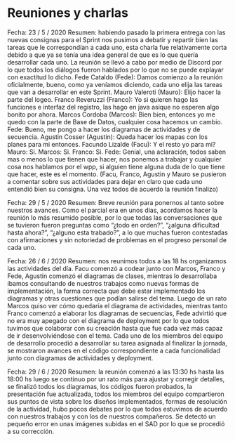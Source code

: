 # Reuniones y charlas

Fecha: 23 / 5 / 2020
Resumen: habiendo pasado la primera entrega con las nuevas consignas para el Sprint nos pusimos a debatir y repartir bien las tareas que le correspondían a cada uno, esta charla fue relativamente corta debido a que ya se tenía una idea general de que es lo que quería desarrollar cada uno. La reunión se llevó a cabo por medio de Discord por lo que todos los diálogos fueron hablados por lo que no se puede explayar con exactitud lo dicho.
Fede Cataldo (Fede): Damos comienzo a la reunión oficialmente, bueno, como ya veníamos diciendo, cada uno elija las tareas que van a desarrollar en este Sprint. 
Mauro Valeroti (Mauro): Elijo hacer la parte del logeo.
Franco Reveruzzi (Franco): Yo si quieren hago las funciones e interfaz del registro, las hago en java asique no esperen algo bonito por ahora.
Marcos Cordoba (Marcos): Bien bien, entonces yo me quedo con la parte de Base de Datos, cualquier cosa hacemos un cambio. 
Fede: Bueno, me pongo a hacer los diagramas de actividades y de secuencia.
Agustin Cosser (Agustin): Queda hacer los mapas con los planes para mi entonces. 
Facundo Lizalde (Facu): Y el resto yo para mi?
Mauro: Si.
Marcos: Si.
Franco: Si.
Fede: Genial, una aclaración, todos saben mas o menos lo que tienen que hacer, nos ponemos a trabajar y cualquier cosa nos hablamos por el wpp, si alguien tiene alguna duda de lo que tiene que hacer, este es el momento.
(Facu, Franco, Agustin y Mauro se pusieron a comentar sobre sus actividades para dejar en claro que cada uno entendió bien su consigna. Una vez todos de acuerdo la reunión finalizo)

Fecha: 29 / 5 / 2020
Resumen: Breve reunión para ponernos al tanto sobre nuestros avances. Como el parcial era en unos días, acordamos hacer la reunión lo más resumido posible, por lo que todas las conversaciones que se tuvieron fueron preguntas como “¿todo en orden?”, “¿alguna dificultad hasta ahora?”, “¿alguno esta trabado?”, a lo que muchas fueron contestadas con afirmaciones y sin notoriedad de problemas en el progreso personal de cada uno.

Fecha: 26 / 6 / 2020 
Resumen: nos reunimos todos a las 18 hs organizamos las actividades del día. Facu comenzó a codear junto con Marcos, Franco y Fede, Agustin comenzó el diagramas de clases, mientras lo desarrollaba íbamos consultando de nuestros trabajos como nuevas formas de implementación, la forma correcta que debe estar implementado los diagramas y otras cuestiones que podían salirse del tema. Luego de un rato Marcos quiso ver cómo quedaría  el  diagrama de actividades,  mientras tanto Franco comenzó a elaborar los diagramas de secuencias, Fede advirtió que no era muy apegado con el diagrama de deployment por lo que todos tuvimos que colaborar con su creación hasta que fue cada vez más capaz de ir desenvolviéndose con el tema. Cada uno de los miembros del equipo de desarrollo procedió a desarrollar su tarea asignada al finalizar la jornada, se mostraron avances en el código correspondiente a cada funcionalidad junto con diagramas de actividades y deployment.

Fecha: 29 / 6 / 2020
Resumen: la reunión comenzó a las 13:30 hs hasta las 18:00 hs luego se continuo por un rato más para ajustar y corregir detalles, se finalizó todos los diagramas, los códigos fueron probados, la presentación fue actualizada, todos los miembros del equipo compartieron sus puntos de vista sobre los diseños implementados, formas de resolución de la actividad, hubo pocos debates por lo que todos estuvimos de acuerdo con nuestros trabajos y con los de nuestros compañeros. Se detectó un pequeño error en unas imágenes subidas en el SAD por lo que se procedió a su corrección.


